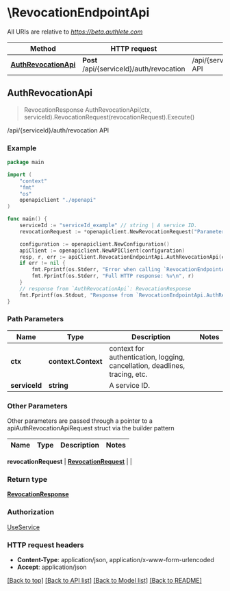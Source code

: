 # \RevocationEndpointApi

All URIs are relative to *https://beta.authlete.com*

Method | HTTP request | Description
------------- | ------------- | -------------
[**AuthRevocationApi**](RevocationEndpointApi.md#AuthRevocationApi) | **Post** /api/{serviceId}/auth/revocation | /api/{serviceId}/auth/revocation API



## AuthRevocationApi

> RevocationResponse AuthRevocationApi(ctx, serviceId).RevocationRequest(revocationRequest).Execute()

/api/{serviceId}/auth/revocation API



### Example

```go
package main

import (
    "context"
    "fmt"
    "os"
    openapiclient "./openapi"
)

func main() {
    serviceId := "serviceId_example" // string | A service ID.
    revocationRequest := *openapiclient.NewRevocationRequest("Parameters_example") // RevocationRequest | 

    configuration := openapiclient.NewConfiguration()
    apiClient := openapiclient.NewAPIClient(configuration)
    resp, r, err := apiClient.RevocationEndpointApi.AuthRevocationApi(context.Background(), serviceId).RevocationRequest(revocationRequest).Execute()
    if err != nil {
        fmt.Fprintf(os.Stderr, "Error when calling `RevocationEndpointApi.AuthRevocationApi``: %v\n", err)
        fmt.Fprintf(os.Stderr, "Full HTTP response: %v\n", r)
    }
    // response from `AuthRevocationApi`: RevocationResponse
    fmt.Fprintf(os.Stdout, "Response from `RevocationEndpointApi.AuthRevocationApi`: %v\n", resp)
}
```

### Path Parameters


Name | Type | Description  | Notes
------------- | ------------- | ------------- | -------------
**ctx** | **context.Context** | context for authentication, logging, cancellation, deadlines, tracing, etc.
**serviceId** | **string** | A service ID. | 

### Other Parameters

Other parameters are passed through a pointer to a apiAuthRevocationApiRequest struct via the builder pattern


Name | Type | Description  | Notes
------------- | ------------- | ------------- | -------------

 **revocationRequest** | [**RevocationRequest**](RevocationRequest.md) |  | 

### Return type

[**RevocationResponse**](RevocationResponse.md)

### Authorization

[UseService](../README.md#UseService)

### HTTP request headers

- **Content-Type**: application/json, application/x-www-form-urlencoded
- **Accept**: application/json

[[Back to top]](#) [[Back to API list]](../README.md#documentation-for-api-endpoints)
[[Back to Model list]](../README.md#documentation-for-models)
[[Back to README]](../README.md)

